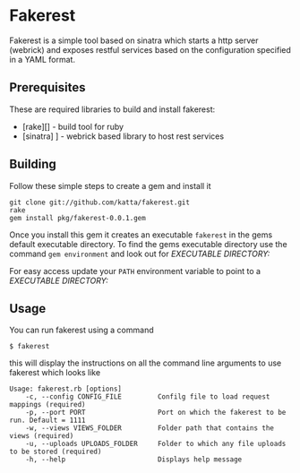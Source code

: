 # Fakerest

Fakerest is a simple tool based on sinatra which starts a http server (webrick) and exposes restful services based on the configuration specified in a YAML format.

## Prerequisites

These are required libraries to build and install fakerest:

* [rake][] - build tool for ruby
* [sinatra] ] - webrick based library to host rest services

## Building  

Follow these simple steps to create a gem and install it

    git clone git://github.com/katta/fakerest.git
    rake
    gem install pkg/fakerest-0.0.1.gem
    
Once you install this gem it creates an executable `fakerest` in the gems default executable directory. To find the gems executable directory use the command `gem environment` and look out for _EXECUTABLE DIRECTORY:_

For easy access update your `PATH` environment variable to point to a _EXECUTABLE DIRECTORY:_

## Usage

You can run fakerest using a command

    $ fakerest

this will display the instructions on all the command line arguments to use fakerest which looks like 
 
    Usage: fakerest.rb [options]
        -c, --config CONFIG_FILE         Confilg file to load request mappings (required)
        -p, --port PORT                  Port on which the fakerest to be run. Default = 1111
        -w, --views VIEWS_FOLDER         Folder path that contains the views (required)
        -u, --uploads UPLOADS_FOLDER     Folder to which any file uploads to be stored (required)
        -h, --help                       Displays help message

